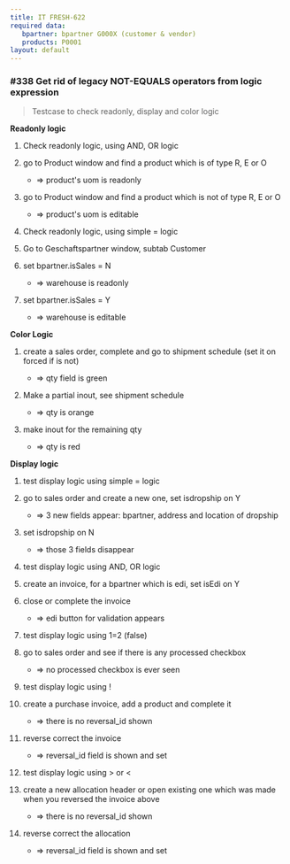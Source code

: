```yaml
---
title: IT FRESH-622
required data:
   bpartner: bpartner G000X (customer & vendor)
   products: P0001
layout: default
---
```


### #338 Get rid of legacy NOT-EQUALS operators from logic expression
> Testcase to check readonly, display and color logic

**Readonly logic**

1. Check readonly logic, using AND, OR logic

2. go to Product window and find a product which is of type R, E or O
	* => product's uom is readonly

3. go to Product window and find a product which is not of type R, E or O
	* => product's uom is editable
	
4. Check readonly logic, using simple = logic

5. Go to Geschaftspartner window, subtab Customer

6. set bpartner.isSales = N
	* => warehouse is readonly

6. set bpartner.isSales = Y
	* => warehouse is editable
	
**Color Logic**

1. create a sales order, complete and go to shipment schedule (set it on forced if is not)
	* => qty field is green

2. Make a partial inout, see shipment schedule
	* => qty is orange

3. make inout for the remaining qty
	* => qty is red

**Display logic**

1. test display logic using simple = logic

2. go to sales order and create a new one, set isdropship on Y
	* => 3 new fields appear: bpartner, address and location of dropship

3. set isdropship on N
	* => those 3 fields disappear

4. test display logic using AND, OR logic

5. create an invoice, for a bpartner which is edi, set isEdi on Y

6. close or complete the invoice
	* => edi button for validation appears
	
7. test display logic using 1=2 (false)

8. go to sales order and see if there is any processed checkbox
	* => no processed checkbox is ever seen
	
9. test display logic using !

10. create a purchase invoice, add a product and complete it
	* => there is no reversal_id shown

11. reverse correct the invoice
	* => reversal_id field is shown and set

12. test display logic using > or < 

13. create a new allocation header or open existing one which was made when you reversed the invoice above
	* => there is no reversal_id shown

14. reverse correct the allocation
	* => reversal_id field is shown and set